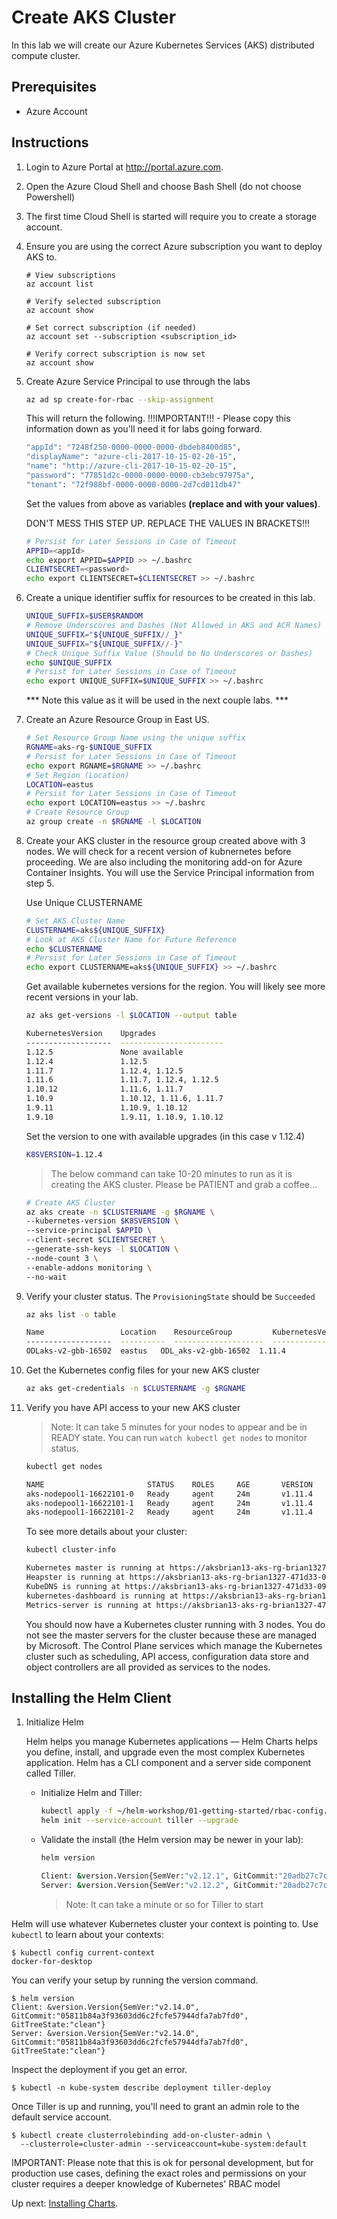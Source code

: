

# Create AKS Cluster

In this lab we will create our Azure Kubernetes Services (AKS) distributed compute cluster.

## Prerequisites

* Azure Account

## Instructions

1. Login to Azure Portal at http://portal.azure.com.

2. Open the Azure Cloud Shell and choose Bash Shell (do not choose Powershell)

3. The first time Cloud Shell is started will require you to create a storage account.


5. Ensure you are using the correct Azure subscription you want to deploy AKS to.
    ```
    # View subscriptions
    az account list
    ```
    ```
    # Verify selected subscription
    az account show
    ```

    ```
    # Set correct subscription (if needed)
    az account set --subscription <subscription_id>

    # Verify correct subscription is now set
    az account show
    ```

6. Create Azure Service Principal to use through the labs

    ```bash
    az ad sp create-for-rbac --skip-assignment
    ```
    This will return the following. !!!IMPORTANT!!! - Please copy this information down as you'll need it for labs going forward.

    ```bash
    "appId": "7248f250-0000-0000-0000-dbdeb8400d85",
    "displayName": "azure-cli-2017-10-15-02-20-15",
    "name": "http://azure-cli-2017-10-15-02-20-15",
    "password": "77851d2c-0000-0000-0000-cb3ebc97975a",
    "tenant": "72f988bf-0000-0000-0000-2d7cd011db47"
    ```

    Set the values from above as variables **(replace <appId> and <password> with your values)**.

    DON'T MESS THIS STEP UP. REPLACE THE VALUES IN BRACKETS!!!

    ```bash
    # Persist for Later Sessions in Case of Timeout
    APPID=<appId>
    echo export APPID=$APPID >> ~/.bashrc
    CLIENTSECRET=<password>
    echo export CLIENTSECRET=$CLIENTSECRET >> ~/.bashrc
    ```

7. Create a  unique identifier suffix for resources to be created in this lab.

    ```bash
    UNIQUE_SUFFIX=$USER$RANDOM
    # Remove Underscores and Dashes (Not Allowed in AKS and ACR Names)
    UNIQUE_SUFFIX="${UNIQUE_SUFFIX//_}"
    UNIQUE_SUFFIX="${UNIQUE_SUFFIX//-}"
    # Check Unique Suffix Value (Should be No Underscores or Dashes)
    echo $UNIQUE_SUFFIX
    # Persist for Later Sessions in Case of Timeout
    echo export UNIQUE_SUFFIX=$UNIQUE_SUFFIX >> ~/.bashrc
    ```

    *** Note this value as it will be used in the next couple labs. ***

8. Create an Azure Resource Group in East US.

    ```bash
    # Set Resource Group Name using the unique suffix
    RGNAME=aks-rg-$UNIQUE_SUFFIX
    # Persist for Later Sessions in Case of Timeout
    echo export RGNAME=$RGNAME >> ~/.bashrc
    # Set Region (Location)
    LOCATION=eastus
    # Persist for Later Sessions in Case of Timeout
    echo export LOCATION=eastus >> ~/.bashrc
    # Create Resource Group
    az group create -n $RGNAME -l $LOCATION
    ```

9. Create your AKS cluster in the resource group created above with 3 nodes. We will check for a recent version of kubnernetes before proceeding. We are also including the monitoring add-on for Azure Container Insights. You will use the Service Principal information from step 5.

    Use Unique CLUSTERNAME

    ```bash
    # Set AKS Cluster Name
    CLUSTERNAME=aks${UNIQUE_SUFFIX}
    # Look at AKS Cluster Name for Future Reference
    echo $CLUSTERNAME
    # Persist for Later Sessions in Case of Timeout
    echo export CLUSTERNAME=aks${UNIQUE_SUFFIX} >> ~/.bashrc
    ```  

    Get available kubernetes versions for the region. You will likely see more recent versions in your lab.

    ```bash
    az aks get-versions -l $LOCATION --output table

    KubernetesVersion    Upgrades
    -------------------  -----------------------
    1.12.5               None available
    1.12.4               1.12.5
    1.11.7               1.12.4, 1.12.5
    1.11.6               1.11.7, 1.12.4, 1.12.5
    1.10.12              1.11.6, 1.11.7
    1.10.9               1.10.12, 1.11.6, 1.11.7
    1.9.11               1.10.9, 1.10.12
    1.9.10               1.9.11, 1.10.9, 1.10.12
    ```

    Set the version to one with available upgrades (in this case v 1.12.4)

    ```bash
    K8SVERSION=1.12.4
    ```

    > The below command can take 10-20 minutes to run as it is creating the AKS cluster. Please be PATIENT and grab a coffee...

    ```bash
    # Create AKS Cluster
    az aks create -n $CLUSTERNAME -g $RGNAME \
    --kubernetes-version $K8SVERSION \
    --service-principal $APPID \
    --client-secret $CLIENTSECRET \
    --generate-ssh-keys -l $LOCATION \
    --node-count 3 \
    --enable-addons monitoring \
    --no-wait
    ```

10. Verify your cluster status. The `ProvisioningState` should be `Succeeded`
    ```bash
    az aks list -o table
    ```

    ```bash
    Name                 Location    ResourceGroup         KubernetesVersion    ProvisioningState    Fqdn
    -------------------  ----------  --------------------  -------------------  -------------------  -------------------------------------------------------------------
    ODLaks-v2-gbb-16502  eastus   ODL_aks-v2-gbb-16502  1.11.4                Succeeded odlaks-v2--odlaks-v2-gbb-16-b23acc-17863579.hcp.centralus.azmk8s.io
    ```

11. Get the Kubernetes config files for your new AKS cluster

    ```bash
    az aks get-credentials -n $CLUSTERNAME -g $RGNAME
    ```

12. Verify you have API access to your new AKS cluster

      > Note: It can take 5 minutes for your nodes to appear and be in READY state. You can run `watch kubectl get nodes` to monitor status.

     ```bash
     kubectl get nodes
     ```
     
     ```bash
     NAME                       STATUS    ROLES     AGE       VERSION
     aks-nodepool1-16622101-0   Ready     agent     24m       v1.11.4
     aks-nodepool1-16622101-1   Ready     agent     24m       v1.11.4
     aks-nodepool1-16622101-2   Ready     agent     24m       v1.11.4
     ```
 
     To see more details about your cluster:

     ```bash
     kubectl cluster-info
     ```

     ```bash
     Kubernetes master is running at https://aksbrian13-aks-rg-brian1327-471d33-09e2e91f.hcp.eastus.azmk8s.io:443
     Heapster is running at https://aksbrian13-aks-rg-brian1327-471d33-09e2e91f.hcp.eastus.azmk8s.io:443/api/v1/namespaces/kube-system/services/heapster/proxy
     KubeDNS is running at https://aksbrian13-aks-rg-brian1327-471d33-09e2e91f.hcp.eastus.azmk8s.io:443/api/v1/namespaces/kube-system/services/kube-dns:dns/proxy
     kubernetes-dashboard is running at https://aksbrian13-aks-rg-brian1327-471d33-09e2e91f.hcp.eastus.azmk8s.io:443/api/v1/namespaces/kube-system/services/kubernetes-dashboard/proxy
     Metrics-server is running at https://aksbrian13-aks-rg-brian1327-471d33-09e2e91f.hcp.eastus.azmk8s.io:443/api/v1/namespaces/kube-system/services/https:metrics-server:/proxy
     ```

     You should now have a Kubernetes cluster running with 3 nodes. You do not see the master servers for the cluster because these are managed by Microsoft. The Control Plane services which manage the Kubernetes cluster such as scheduling, API access, configuration data store and object controllers are all provided as services to the nodes.


## Installing the Helm Client

1. Initialize Helm

    Helm helps you manage Kubernetes applications — Helm Charts helps you define, install, and upgrade even the most complex Kubernetes application. Helm has a CLI component and a server side component called Tiller. 
    * Initialize Helm and Tiller:

        ```bash
        kubectl apply -f ~/helm-workshop/01-getting-started/rbac-config.yaml
        helm init --service-account tiller --upgrade
        ```

    * Validate the install (the Helm version may be newer in your lab):
        ```bash
        helm version
        ```

        ```bash
        Client: &version.Version{SemVer:"v2.12.1", GitCommit:"20adb27c7c5868466912eebdf6664e7390ebe710", GitTreeState:"clean"}
        Server: &version.Version{SemVer:"v2.12.2", GitCommit:"20adb27c7c5868466912eebdf6664e7390ebe710", GitTreeState:"clean"}
        ```

        > Note: It can take a minute or so for Tiller to start


Helm will use whatever Kubernetes cluster your context is pointing to. Use
`kubectl` to learn about your contexts:

```console
$ kubectl config current-context
docker-for-desktop
```

You can verify your setup by running the version command.

```console
$ helm version
Client: &version.Version{SemVer:"v2.14.0", GitCommit:"05811b84a3f93603dd6c2fcfe57944dfa7ab7fd0", GitTreeState:"clean"}
Server: &version.Version{SemVer:"v2.14.0", GitCommit:"05811b84a3f93603dd6c2fcfe57944dfa7ab7fd0", GitTreeState:"clean"}
```

Inspect the deployment if you get an error.

```console
$ kubectl -n kube-system describe deployment tiller-deploy
```

Once Tiller is up and running, you'll need to grant an admin role to the default
service account.

```console
$ kubectl create clusterrolebinding add-on-cluster-admin \
  --clusterrole=cluster-admin --serviceaccount=kube-system:default
```

IMPORTANT: Please note that this is ok for personal development, but for
production use cases, defining the exact roles and permissions on your cluster
requires a deeper knowledge of Kubernetes' RBAC model


Up next: [Installing Charts](../02-installing-charts/).
